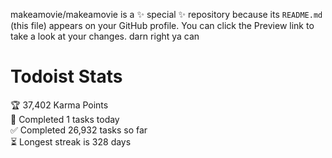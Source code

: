 makeamovie/makeamovie is a ✨ special ✨ repository because its `README.md` (this file) appears on your GitHub profile.
You can click the Preview link to take a look at your changes. darn right ya can

# Todoist Stats

<!-- TODO-IST:START -->
🏆  37,402 Karma Points           
🌸  Completed 1 tasks today           
✅  Completed 26,932 tasks so far           
⏳  Longest streak is 328 days
<!-- TODO-IST:END -->